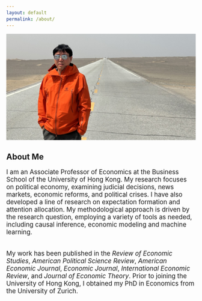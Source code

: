 ```yaml
---
layout: default
permalink: /about/
---
```



<img class="full-width-image" src="/image/hengchen-2025-april.jpg">

## About Me

<div style="font-size: 1.2em;">
I am an Associate Professor of Economics at the Business School of the University of Hong Kong. My research focuses on political economy, examining judicial decisions, news markets, economic reforms, and political crises. I have also developed a line of research on expectation formation and attention allocation. My methodological approach is driven by the research question, employing a variety of tools as needed, including causal inference, economic modeling and machine learning.<br><br>

My work has been published in the <em>Review of Economic Studies</em>, <em>American Political Science Review</em>, <em>American Economic Journal</em>, <em>Economic Journal</em>, <em>International Economic Review</em>, and <em>Journal of Economic Theory</em>. Prior to joining the University of Hong Kong, I obtained my PhD in Economics from the University of Zurich.
</div>

